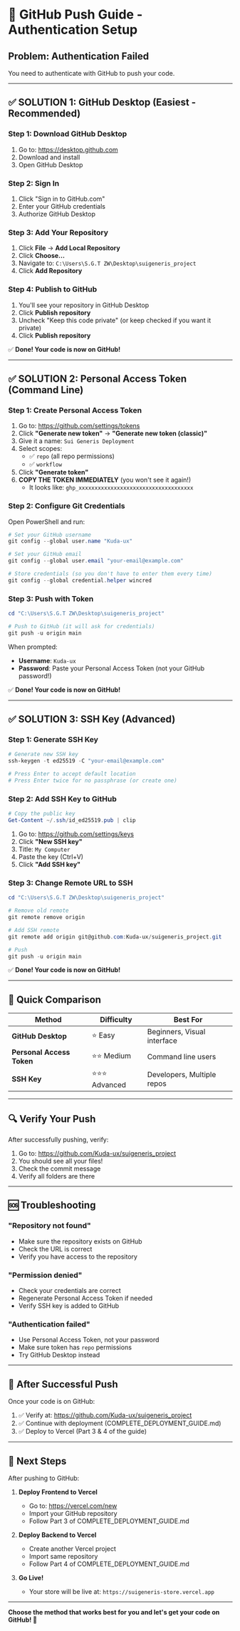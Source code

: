 # 🚀 GitHub Push Guide - Authentication Setup

## Problem: Authentication Failed

You need to authenticate with GitHub to push your code.

---

## ✅ SOLUTION 1: GitHub Desktop (Easiest - Recommended)

### Step 1: Download GitHub Desktop
1. Go to: https://desktop.github.com
2. Download and install
3. Open GitHub Desktop

### Step 2: Sign In
1. Click "Sign in to GitHub.com"
2. Enter your GitHub credentials
3. Authorize GitHub Desktop

### Step 3: Add Your Repository
1. Click **File** → **Add Local Repository**
2. Click **Choose...**
3. Navigate to: `C:\Users\S.G.T ZW\Desktop\suigeneris_project`
4. Click **Add Repository**

### Step 4: Publish to GitHub
1. You'll see your repository in GitHub Desktop
2. Click **Publish repository**
3. Uncheck "Keep this code private" (or keep checked if you want it private)
4. Click **Publish repository**

✅ **Done! Your code is now on GitHub!**

---

## ✅ SOLUTION 2: Personal Access Token (Command Line)

### Step 1: Create Personal Access Token

1. Go to: https://github.com/settings/tokens
2. Click **"Generate new token"** → **"Generate new token (classic)"**
3. Give it a name: `Sui Generis Deployment`
4. Select scopes:
   - ✅ `repo` (all repo permissions)
   - ✅ `workflow`
5. Click **"Generate token"**
6. **COPY THE TOKEN IMMEDIATELY** (you won't see it again!)
   - It looks like: `ghp_xxxxxxxxxxxxxxxxxxxxxxxxxxxxxxxxxxxx`

### Step 2: Configure Git Credentials

Open PowerShell and run:

```powershell
# Set your GitHub username
git config --global user.name "Kuda-ux"

# Set your GitHub email
git config --global user.email "your-email@example.com"

# Store credentials (so you don't have to enter them every time)
git config --global credential.helper wincred
```

### Step 3: Push with Token

```powershell
cd "C:\Users\S.G.T ZW\Desktop\suigeneris_project"

# Push to GitHub (it will ask for credentials)
git push -u origin main
```

When prompted:
- **Username**: `Kuda-ux`
- **Password**: Paste your Personal Access Token (not your GitHub password!)

✅ **Done! Your code is now on GitHub!**

---

## ✅ SOLUTION 3: SSH Key (Advanced)

### Step 1: Generate SSH Key

```powershell
# Generate new SSH key
ssh-keygen -t ed25519 -C "your-email@example.com"

# Press Enter to accept default location
# Press Enter twice for no passphrase (or create one)
```

### Step 2: Add SSH Key to GitHub

```powershell
# Copy the public key
Get-Content ~/.ssh/id_ed25519.pub | clip
```

1. Go to: https://github.com/settings/keys
2. Click **"New SSH key"**
3. Title: `My Computer`
4. Paste the key (Ctrl+V)
5. Click **"Add SSH key"**

### Step 3: Change Remote URL to SSH

```powershell
cd "C:\Users\S.G.T ZW\Desktop\suigeneris_project"

# Remove old remote
git remote remove origin

# Add SSH remote
git remote add origin git@github.com:Kuda-ux/suigeneris_project.git

# Push
git push -u origin main
```

✅ **Done! Your code is now on GitHub!**

---

## 🎯 Quick Comparison

| Method | Difficulty | Best For |
|--------|-----------|----------|
| **GitHub Desktop** | ⭐ Easy | Beginners, Visual interface |
| **Personal Access Token** | ⭐⭐ Medium | Command line users |
| **SSH Key** | ⭐⭐⭐ Advanced | Developers, Multiple repos |

---

## 🔍 Verify Your Push

After successfully pushing, verify:

1. Go to: https://github.com/Kuda-ux/suigeneris_project
2. You should see all your files!
3. Check the commit message
4. Verify all folders are there

---

## 🆘 Troubleshooting

### "Repository not found"
- Make sure the repository exists on GitHub
- Check the URL is correct
- Verify you have access to the repository

### "Permission denied"
- Check your credentials are correct
- Regenerate Personal Access Token if needed
- Verify SSH key is added to GitHub

### "Authentication failed"
- Use Personal Access Token, not your password
- Make sure token has `repo` permissions
- Try GitHub Desktop instead

---

## 📝 After Successful Push

Once your code is on GitHub:

1. ✅ Verify at: https://github.com/Kuda-ux/suigeneris_project
2. ✅ Continue with deployment (COMPLETE_DEPLOYMENT_GUIDE.md)
3. ✅ Deploy to Vercel (Part 3 & 4 of the guide)

---

## 🚀 Next Steps

After pushing to GitHub:

1. **Deploy Frontend to Vercel**
   - Go to: https://vercel.com/new
   - Import your GitHub repository
   - Follow Part 3 of COMPLETE_DEPLOYMENT_GUIDE.md

2. **Deploy Backend to Vercel**
   - Create another Vercel project
   - Import same repository
   - Follow Part 4 of COMPLETE_DEPLOYMENT_GUIDE.md

3. **Go Live!**
   - Your store will be live at: `https://suigeneris-store.vercel.app`

---

**Choose the method that works best for you and let's get your code on GitHub! 🎉**
